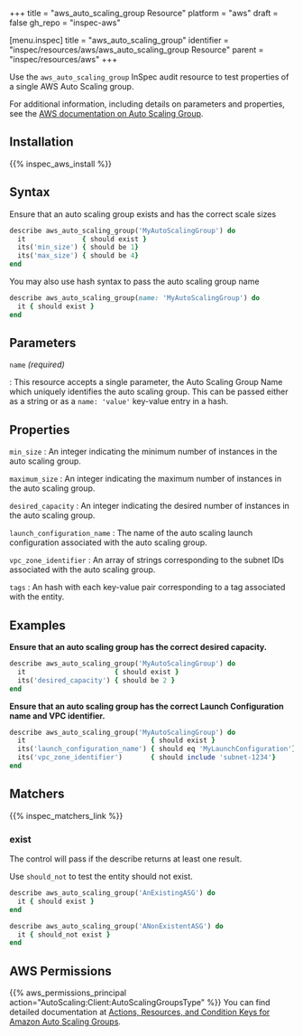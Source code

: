 +++
title = "aws_auto_scaling_group Resource"
platform = "aws"
draft = false
gh_repo = "inspec-aws"

[menu.inspec]
title = "aws_auto_scaling_group"
identifier = "inspec/resources/aws/aws_auto_scaling_group Resource"
parent = "inspec/resources/aws"
+++

Use the `aws_auto_scaling_group` InSpec audit resource to test properties of a single AWS Auto Scaling group.

For additional information, including details on parameters and properties, see the [AWS documentation on Auto Scaling Group](https://docs.aws.amazon.com/autoscaling/ec2/userguide/AutoScalingGroup.html).

## Installation

{{% inspec_aws_install %}}

## Syntax

Ensure that an auto scaling group exists and has the correct scale sizes

```ruby
describe aws_auto_scaling_group('MyAutoScalingGroup') do
  it              { should exist }
  its('min_size') { should be 1}
  its('max_size') { should be 4}
end  
```

You may also use hash syntax to pass the auto scaling group name

```ruby
describe aws_auto_scaling_group(name: 'MyAutoScalingGroup') do
  it { should exist }
end
```

## Parameters

`name` _(required)_

: This resource accepts a single parameter, the Auto Scaling Group Name which uniquely identifies the auto scaling group. 
  This can be passed either as a string or as a `name: 'value'` key-value entry in a hash.

## Properties

`min_size`
: An integer indicating the minimum number of instances in the auto scaling group.

`maximum_size`
: An integer indicating the maximum number of instances in the auto scaling group.

`desired_capacity`
: An integer indicating the desired  number of instances in the auto scaling group.

`launch_configuration_name`
: The name of the auto scaling launch configuration associated with the auto scaling group.

`vpc_zone_identifier`
: An array of strings corresponding to the subnet IDs associated with the auto scaling group.

`tags`
: An hash with each key-value pair corresponding to a tag associated with the entity.

## Examples

**Ensure that an auto scaling group has the correct desired capacity.**

```ruby
describe aws_auto_scaling_group('MyAutoScalingGroup') do
  it                      { should exist }
  its('desired_capacity') { should be 2 }
end  
```

**Ensure that an auto scaling group has the correct Launch Configuration name and VPC identifier.**

```ruby
describe aws_auto_scaling_group('MyAutoScalingGroup') do
  it                               { should exist }
  its('launch_configuration_name') { should eq 'MyLaunchConfiguration'}
  its('vpc_zone_identifier')       { should include 'subnet-1234'}
end  
```

## Matchers

{{% inspec_matchers_link %}}

### exist

The control will pass if the describe returns at least one result.

Use `should_not` to test the entity should not exist.

```ruby
describe aws_auto_scaling_group('AnExistingASG') do
  it { should exist }
end
```

```ruby
describe aws_auto_scaling_group('ANonExistentASG') do
  it { should_not exist }
end
```

## AWS Permissions

{{% aws_permissions_principal action="AutoScaling:Client:AutoScalingGroupsType" %}}
You can find detailed documentation at [Actions, Resources, and Condition Keys for Amazon Auto Scaling Groups](https://docs.aws.amazon.com/autoscaling/ec2/userguide/control-access-using-iam.html).


